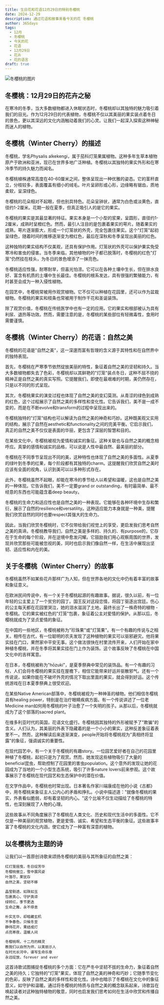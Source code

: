 ```yaml
---
title: 生日花和花语12月29日的特别冬櫻桃
date: 2024-12-29
description: 通过花语和故事来看今天的花 冬櫻桃
author: 365days
tags:
  - 12月
  - 冬櫻桃
  - 今天的花
  - 花语
  - 12月29日
  - 花卉
  - 花的语言
draft: true
---
```


![冬櫻桃的图片](#center)


## 冬樱桃：12月29日的花卉之秘

在寒冷的冬季，当大多数植物都进入休眠状态时，冬樱桃却以其独特的魅力吸引着我们的目光。作为12月29日的代表植物，冬樱桃不仅以其美丽的果实装点着冬日的景色，更以其深远的文化内涵触动着我们的心灵。让我们一起深入探索这种神秘而迷人的植物。

## 冬樱桃（Winter Cherry）的描述

冬樱桃，学名Physalis alkekengi，属于茄科灯笼果属植物。这种多年生草本植物原产于欧洲和亚洲，现已在世界多地广泛种植。冬樱桃以其独特的果实外形和在寒冷季节的持久魅力而闻名。

冬樱桃植株通常高度在40-60厘米之间，整体呈现出一种优雅的姿态。它的茎秆直立，分枝较多，表面覆盖有细小的绒毛。叶片呈卵形或心形，边缘略有锯齿，质地柔软，呈深绿色。

冬樱桃的花朵相对不起眼，但也别具特色。花朵呈钟状，通常为白色或淡黄色，直径约1-2厘米。花期一般在夏季，但真正吸引人的是它的果实。

冬樱桃的果实是其最显著的特征。果实本身是一个小型的浆果，呈圆形，直径约1-2厘米，成熟时呈橙红色。然而，最引人注目的是包裹着果实的萼片。随着果实的成熟，萼片逐渐膨大，形成一个灯笼状的外壳，完全包裹住果实。这个"灯笼"起初呈绿色，随着时间的推移逐渐变为橙红色，最后在深秋和冬季呈现出美丽的红色。

这种独特的果实结构不仅美观，还具有保护作用。灯笼状的外壳可以保护果实免受寒冷和害虫的侵害。当冬季来临，其他植物的叶子都已脱落时，冬樱桃的红色"灯笼"仍然挂在枝头，为冬日的景色增添了一抹亮色。

冬樱桃适应性强，耐寒耐旱，但喜光怕涝。它可以在各种土壤中生长，但在排水良好、富含有机质的土壤中生长最佳。冬樱桃的根系发达，具有很强的繁殖能力，有时甚至会成为一种入侵性植物。

在园艺中，冬樱桃常被用作观赏植物。它不仅可以种植在花园里，还可以作为盆栽植物。冬樱桃的果实和枝条也常被用于制作干花和圣诞装饰。

除了观赏价值，冬樱桃在传统医学中也有一定的应用。它的果实和根部被认为具有利尿、退热等功效。然而，需要注意的是，冬樱桃的某些部位有轻微毒性，食用时需要谨慎。

## 冬樱桃（Winter Cherry）的花语：自然之美

冬樱桃的花语是"自然之美"，这一深邃而富有哲理的含义源于其特性和在自然界中的独特表现。

首先，冬樱桃在严寒季节依然绽放美丽的特性，象征着自然之美的坚韧和持久。当大多数植物都失去了色彩，冬樱桃却以其鲜艳的"灯笼"装点冬日，这种不屈不挠的精神正是自然之美的真实写照。它提醒我们，即使在最艰难的时期，美仍然存在，只是以不同的形式呈现。

其次，冬樱桃果实的演变过程也体现了自然之美的变幻莫测。从青涩的绿色到成熟的红色，这个过程展示了自然之美的多样性和变化性。它告诉我们，美不是一成不变的，而是在不断evolve和transform的过程中呈现出来的。

冬樱桃独特的"灯笼"结构也可以解读为自然之美的神奇和巧妙。这种既美观又实用的结构，展示了自然在aesthetic和functionality之间的完美平衡。它启示我们，真正的自然之美不仅仅是表面的华丽，更包含了深层的智慧和目的。

在某些文化中，冬樱桃被视为爱情和诚实的象征。这种关联也与自然之美的概念相呼应。真挚的感情和诚实的品格，可以说是人性中最自然、最美丽的部分。

冬樱桃在不同季节呈现出不同的美，这种特性也体现了自然之美的多面性。从夏季的绿叶到冬季的红果，每个阶段都有其独特的charm。这提醒我们欣赏自然之美时应该有全面的视角，认识到美可以以多种形式存在。

此外，冬樱桃虽然不起眼，却能在寒冷的季节给人以希望和温暖，这也是自然之美的一种体现。它告诉我们，美不一定要grand or outstanding，有时最简单、最不经意的东西也可能蕴含着deep beauty。

冬樱桃的生命力和适应性也是自然之美的一种表现。它能够在各种环境中生存和繁衍，展示了自然的resilience和versatility。这种适应能力本身就是一种美，提醒我们欣赏自然的同时也要respect其强大的生命力。

因此，当我们欣赏冬樱桃时，它不仅带给我们视觉上的享受，更启发我们思考自然之美的真谛。冬樱桃教导我们，自然之美是多样的、持久的、有purpose的，它存在于生命的每个阶段，并在逆境中愈发闪耀。它鼓励我们用心观察周围的世界，发现并欣赏那些可能被忽视的美，同时也启示我们像自然一样，在生活中展现出坚韧、适应性和内在的美。

## 关于冬樱桃（Winter Cherry）的故事

冬樱桃虽然不如某些花卉那样广为人知，但在世界各地的文化中仍有着丰富的故事和象征意义。

在欧洲民间传说中，有一个关于冬樱桃起源的有趣故事。据说，很久以前，有一位年轻的公主爱上了一个贫穷的园丁。国王反对这段恋情，将园丁驱逐出宫廷。伤心的公主每天都在花园里哭泣，她的泪水滋润了土地，最终长出了一株奇特的植物 - 冬樱桃。它的果实被红色的"灯笼"包裹，象征着公主对爱情的保护。从那以后，冬樱桃就成为了坚贞爱情的象征。

在中国的一些地区，冬樱桃被称为"珍珠果"或"灯笼果"。有一个有趣的传说与之相关。相传在古代，有一位聪明的农夫发现了这种植物的果实可以驱邪避灾。他将果实挂在门口，果然家中平安无事。这个做法很快在村里流传开来，人们开始在家中种植冬樱桃，并在冬季将其果实挂在门上作为装饰。这个故事反映了冬樱桃在中国文化中的吉祥寓意。

在日本，冬樱桃被称为"hōzuki"，是夏季祭典中常见的装饰品。有一个有趣的习俗，人们会将冬樱桃的果实挂在屋檐下，相信它能带来好运并驱散邪气。还有一个传说说，如果你能在不破坏外壳的情况下取出里面的果实，就会得到好运。这个传统游戏在日本夏季祭典上很受欢迎。

在某些Native American部落中，冬樱桃被视为一种神圣的植物。他们相信冬樱桃具有healing power，特别是在治疗眼睛疾病方面。有一个传说讲述了一位老Medicine man如何用冬樱桃的叶子治愈了一个失明的孩子。从那以后，冬樱桃就成为了这个部落的sacred plant。

在维多利亚时代的英国，花语文化盛行。冬樱桃因其独特的外形被赋予了"欺骗"的含义。人们认为，其美丽的外表下隐藏着的是一个小小的果实，这种反差象征着表里不一。然而，这种解读后来逐渐演变，people开始将冬樱桃视为"真相终将显露"的象征，强调诚实的重要性。

在现代园艺中，有一个关于冬樱桃的有趣story。一位园艺爱好者在自己的花园里种植了冬樱桃，起初只是为了观赏。然而，她发现这些植物吸引了大量的beneficial昆虫，帮助控制了花园里的害虫population。这个意外的发现让她的花园成为了当地的一个小型生态系统，吸引了许多nature lovers前来参观。这个故事展示了冬樱桃在现代园艺和生态保护中的潜在价值。

在文学作品中，冬樱桃也时常出现。日本著名作家川端康成在他的小说《古都》中，用冬樱桃来象征主人公内心的矛盾和挣扎。小说中描述道："就像冬樱桃的果实，外表看似脆弱，却有着坚韧的内心。"这个比喻不仅生动描绘了冬樱桃的特性，也深刻展现了人物的心理。

这些故事从不同角度展示了冬樱桃在人类文化、历史和现代生活中的多面性。它不仅是一种美丽的观赏植物，更是爱情、诚实、希望和生态平衡的象征。这些故事丰富了冬樱桃的文化内涵，使它成为了一种富有深意的植物。

## 以冬樱桃为主题的诗

让我们以一首原创诗歌来颂扬冬樱桃的美丽与其所象征的自然之美：

```
红灯笼摇曳，冬日绽芳华
冬樱桃傲立，雪中展风姿
叶落尽，果犹存
自然之美，坚韧不移

晶莹剔透，如珠如玉
包裹真心，守护真谛
绿转红，季节更迭
生命之舞，永不停息

朴实无华，却暗藏玄机
不争春色，只候冬至
静待花开，果结成灯
点亮寒夜，温暖人间

冬樱桃啊，十二月的精灵
教我们以自然为师，以美丽示人
在时光长河中，谱写生命乐章
永远绽放，forever and ever
```

这首诗歌试图捕捉冬樱桃的多个方面：它在严冬中坚韧不拔的生命力，象征着自然之美的持久；它独特的"灯笼"果实，体现了自然之美的神奇和巧妙；它随季节变化的色彩，反映了自然之美的多样性和变化性。诗中也暗示了冬樱桃在文化中的象征意义，如守护和温暖。通过将冬樱桃的特质与自然之美的概念联系起来，诗歌旨在唤起读者对这种独特植物的敬意，同时也启发我们思考如何在生活中欣赏和传播自然之美。
